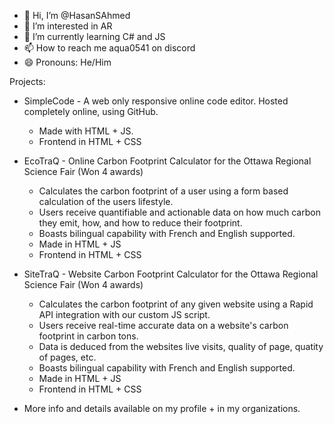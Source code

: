 - 👋 Hi, I’m @HasanSAhmed
- 👀 I’m interested in AR
- 🌱 I’m currently learning C# and JS
- 📫 How to reach me aqua0541 on discord
- 😄 Pronouns: He/Him

Projects:

 - SimpleCode - A web only responsive online code editor. Hosted completely online, using GitHub.
    - Made with HTML + JS.
    - Frontend in HTML + CSS
      
 - EcoTraQ - Online Carbon Footprint Calculator for the Ottawa Regional Science Fair (Won 4 awards)
    - Calculates the carbon footprint of a user using a form based calculation of the users lifestyle.
    - Users receive quantifiable and actionable data on how much carbon they emit, how, and how to reduce their footprint.
    - Boasts bilingual capability with French and English supported.
    - Made in HTML + JS
    - Frontend in HTML + CSS
  
 - SiteTraQ - Website Carbon Footprint Calculator for the Ottawa Regional Science Fair (Won 4 awards)
    - Calculates the carbon footprint of any given website using a Rapid API integration with our custom JS script.
    - Users receive real-time accurate data on a website's carbon footprint in carbon tons.
    - Data is deduced from the websites live visits, quality of page, quatity of pages, etc.
    - Boasts bilingual capability with French and English supported.
    - Made in HTML + JS
    - Frontend in HTML + CSS
  
  - More info and details available on my profile + in my organizations.
